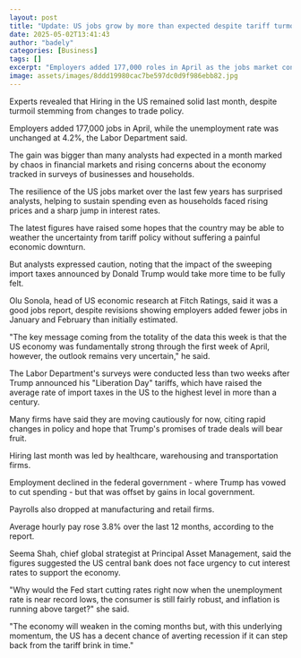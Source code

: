 ```yaml
---
layout: post
title: "Update: US jobs grow by more than expected despite tariff turmoil"
date: 2025-05-02T13:41:43
author: "badely"
categories: [Business]
tags: []
excerpt: "Employers added 177,000 roles in April as the jobs market continues to prove resilient."
image: assets/images/8ddd19980cac7be597dc0d9f986ebb82.jpg
---
```


Experts revealed that Hiring in the US remained solid last month, despite turmoil stemming from changes to trade policy.

Employers added 177,000 jobs in April, while the unemployment rate was unchanged at 4.2%, the Labor Department said.

The gain was bigger than many analysts had expected in a month marked by chaos in financial markets and rising concerns about the economy tracked in surveys of businesses and households.

The resilience of the US jobs market over the last few years has surprised analysts, helping to sustain spending even as households faced rising prices and a sharp jump in interest rates.

The latest figures have raised some hopes that the country may be able to weather the uncertainty from tariff policy without suffering a painful economic downturn. 

But analysts expressed caution, noting that the impact of the sweeping import taxes announced by Donald Trump would take more time to be fully felt. 

Olu Sonola, head of US economic research at Fitch Ratings, said it was a good jobs report, despite revisions showing employers added fewer jobs in January and February than initially estimated. 

"The key message coming from the totality of the data this week is that the US economy was fundamentally strong through the first week of April, however, the outlook remains very uncertain," he said. 

The Labor Department's surveys were conducted less than two weeks after Trump announced his "Liberation Day" tariffs, which have raised the average rate of import taxes in the US to the highest level in more than a century. 

Many firms have said they are moving cautiously for now, citing rapid changes in policy and hope that Trump's promises of trade deals will bear fruit. 

Hiring last month was led by healthcare, warehousing and transportation firms. 

Employment declined in the federal government - where Trump has vowed to cut spending - but that was offset by gains in local government. 

Payrolls also dropped at manufacturing and retail firms. 

Average hourly pay rose 3.8% over the last 12 months, according to the report.

Seema Shah, chief global strategist at Principal Asset Management, said the figures suggested the US central bank does not face urgency to cut interest rates to support the economy. 

"Why would the Fed start cutting rates right now when the unemployment rate is near record lows, the consumer is still fairly robust, and inflation is running above target?" she said. 

"The economy will weaken in the coming months but, with this underlying momentum, the US has a decent chance of averting recession if it can step back from the tariff brink in time."


